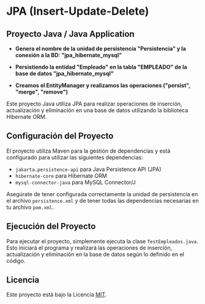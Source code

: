 # JPA (Insert-Update-Delete)

## Proyecto Java / Java Application

- **Genera el nombre de la unidad de persistencia "Persistencia" y la conexión a la BD: "jpa_hibernate_mysql"**

- **Persistiendo la entidad "Empleado" en la tabla "EMPLEADO" de la base de datos "jpa_hibernate_mysql"**

- **Creamos el EntityManager y realizamos las operaciones ("persist", "merge", "remove")**

Este proyecto Java utiliza JPA para realizar operaciones de inserción, actualización y eliminación en una base de datos utilizando la biblioteca Hibernate ORM.

## Configuración del Proyecto

El proyecto utiliza Maven para la gestión de dependencias y está configurado para utilizar las siguientes dependencias:

- `jakarta.persistence-api` para Java Persistence API (JPA)
- `hibernate-core` para Hibernate ORM
- `mysql-connector-java` para MySQL Connector/J

Asegúrate de tener configurada correctamente la unidad de persistencia en el archivo `persistence.xml` y de tener todas las dependencias necesarias en tu archivo `pom.xml`.

## Ejecución del Proyecto

Para ejecutar el proyecto, simplemente ejecuta la clase `TestEmpleados.java`. Esto iniciará el programa y realizará las operaciones de inserción, actualización y eliminación en la base de datos según lo definido en el código.

## Licencia

Este proyecto está bajo la Licencia [MIT](LICENSE).
